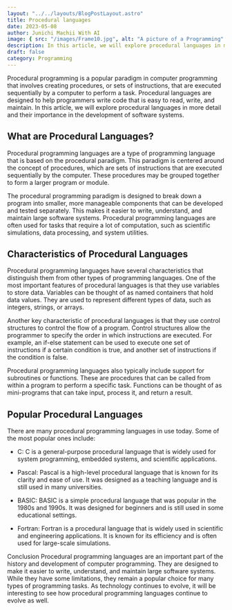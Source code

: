 ```yaml
---
layout: "../../layouts/BlogPostLayout.astro"
title: Procedural languages
date: 2023-05-08
author: Junichi Machii With AI
image: { src: "/images/Frame10.jpg", alt: "A picture of a Programming" }
description: In this article, we will explore procedural languages in more detail and their importance in the development of software systems.
draft: false
category: Programming
---
```


Procedural programming is a popular paradigm in computer programming that involves creating procedures, or sets of instructions, that are executed sequentially by a computer to perform a task. Procedural languages are designed to help programmers write code that is easy to read, write, and maintain. In this article, we will explore procedural languages in more detail and their importance in the development of software systems.

## What are Procedural Languages?
Procedural programming languages are a type of programming language that is based on the procedural paradigm. This paradigm is centered around the concept of procedures, which are sets of instructions that are executed sequentially by the computer. These procedures may be grouped together to form a larger program or module.

The procedural programming paradigm is designed to break down a program into smaller, more manageable components that can be developed and tested separately. This makes it easier to write, understand, and maintain large software systems. Procedural programming languages are often used for tasks that require a lot of computation, such as scientific simulations, data processing, and system utilities.

## Characteristics of Procedural Languages
Procedural programming languages have several characteristics that distinguish them from other types of programming languages. One of the most important features of procedural languages is that they use variables to store data. Variables can be thought of as named containers that hold data values. They are used to represent different types of data, such as integers, strings, or arrays.

Another key characteristic of procedural languages is that they use control structures to control the flow of a program. Control structures allow the programmer to specify the order in which instructions are executed. For example, an if-else statement can be used to execute one set of instructions if a certain condition is true, and another set of instructions if the condition is false.

Procedural programming languages also typically include support for subroutines or functions. These are procedures that can be called from within a program to perform a specific task. Functions can be thought of as mini-programs that can take input, process it, and return a result.

## Popular Procedural Languages
There are many procedural programming languages in use today. Some of the most popular ones include:

- C: C is a general-purpose procedural language that is widely used for system programming, embedded systems, and scientific applications.

- Pascal: Pascal is a high-level procedural language that is known for its clarity and ease of use. It was designed as a teaching language and is still used in many universities.

- BASIC: BASIC is a simple procedural language that was popular in the 1980s and 1990s. It was designed for beginners and is still used in some educational settings.

- Fortran: Fortran is a procedural language that is widely used in scientific and engineering applications. It is known for its efficiency and is often used for large-scale simulations.

Conclusion
Procedural programming languages are an important part of the history and development of computer programming. They are designed to make it easier to write, understand, and maintain large software systems. While they have some limitations, they remain a popular choice for many types of programming tasks. As technology continues to evolve, it will be interesting to see how procedural programming languages continue to evolve as well.